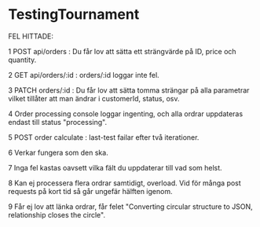 # TestingTournament
FEL HITTADE:

1 POST api/orders : Du får lov att sätta ett strängvärde på ID, price och quantity.

2 GET api/orders/:id : orders/:id loggar inte fel.

3 PATCH orders/:id : Du får lov att sätta tomma strängar på alla parametrar vilket tillåter att man ändrar i customerId, status, osv. 

4 Order processing console loggar ingenting, och alla ordrar uppdateras endast till status "processing". 

5 POST order calculate : last-test failar efter två iterationer. 

6 Verkar fungera som den ska. 

7 Inga fel kastas oavsett vilka fält du uppdaterar till vad som helst. 

8 Kan ej processera flera ordrar samtidigt, overload. Vid för många post requests på kort tid så går ungefär hälften igenom. 

9 Får ej lov att länka ordrar, får felet "Converting circular structure to JSON, relationship closes the circle". 
